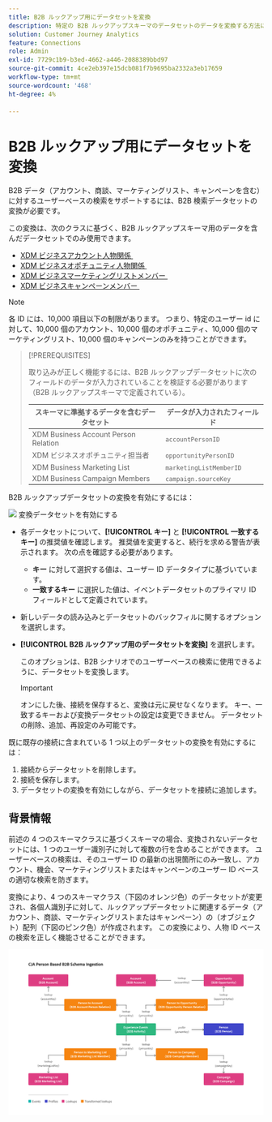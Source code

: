 ```yaml
---
title: B2B ルックアップ用にデータセットを変換
description: 特定の B2B ルックアップスキーマのデータセットのデータを変換する方法について説明します
solution: Customer Journey Analytics
feature: Connections
role: Admin
exl-id: 7729c1b9-b3ed-4662-a446-2088389bbd97
source-git-commit: 4ce2eb397e15dcb081f7b9695ba2332a3eb17659
workflow-type: tm+mt
source-wordcount: '468'
ht-degree: 4%

---
```


# B2B ルックアップ用にデータセットを変換

B2B データ（アカウント、商談、マーケティングリスト、キャンペーンを含む）に対するユーザーベースの検索をサポートするには、B2B 検索データセットの変換が必要です。

この変換は、次のクラスに基づく、B2B ルックアップスキーマ用のデータを含んだデータセットでのみ使用できます。

* [XDM ビジネスアカウント人物関係 &#x200B;](https://experienceleague.adobe.com/ja/docs/experience-platform/xdm/classes/b2b/business-account-person-relation)
* [XDM ビジネスオポチュニティ人物関係 &#x200B;](https://experienceleague.adobe.com/ja/docs/experience-platform/xdm/classes/b2b/business-opportunity-person-relation)
* [XDM ビジネスマーケティングリストメンバー &#x200B;](https://experienceleague.adobe.com/ja/docs/experience-platform/xdm/classes/b2b/business-marketing-list-members)
* [XDM ビジネスキャンペーンメンバー &#x200B;](https://experienceleague.adobe.com/ja/docs/experience-platform/xdm/classes/b2b/business-campaign-members)

>[!NOTE]
>
>各 ID には、10,000 項目以下の制限があります。 つまり、特定のユーザー id に対して、10,000 個のアカウント、10,000 個のオポチュニティ、10,000 個のマーケティングリスト、10,000 個のキャンペーンのみを持つことができます。

>[!PREREQUISITES]
>
>取り込みが正しく機能するには、B2B ルックアップデータセットに次のフィールドのデータが入力されていることを検証する必要があります（B2B ルックアップスキーマで定義されている）。
>
>| スキーマに準拠するデータを含むデータセット | データが入力されたフィールド |
>|---|---|
>| XDM Business Account Person Relation | `accountPersonID` |
>| XDM ビジネスオポチュニティ担当者 | `opportunityPersonID` |
>| XDM Business Marketing List | `marketingListMemberID` |
>| XDM Business Campaign Members | `campaign.sourceKey` |
>

B2B ルックアップデータセットの変換を有効にするには：

![&#x200B; 変換データセットを有効にする &#x200B;](/help/connections/assets/transform.gif)

* 各データセットについて、**[!UICONTROL キー]** と **[!UICONTROL 一致するキー]** の推奨値を確認します。 推奨値を変更すると、続行を求める警告が表示されます。 次の点を確認する必要があります。

   * **キー** に対して選択する値は、ユーザー ID データタイプに基づいています。
   * **一致するキー** に選択した値は、イベントデータセットのプライマリ ID フィールドとして定義されています。

* 新しいデータの読み込みとデータセットのバックフィルに関するオプションを選択します。

* **[!UICONTROL B2B ルックアップ用のデータセットを変換]** を選択します。

  このオプションは、B2B シナリオでのユーザーベースの検索に使用できるように、データセットを変換します。


  >[!IMPORTANT]
  >
  >オンにした後、接続を保存すると、変換は元に戻せなくなります。 キー、一致するキーおよび変換データセットの設定は変更できません。 データセットの削除、追加、再設定のみ可能です。

既に既存の接続に含まれている 1 つ以上のデータセットの変換を有効にするには：

1. 接続からデータセットを削除します。
1. 接続を保存します。
1. データセットの変換を有効にしながら、データセットを接続に追加します。

## 背景情報

前述の 4 つのスキーマクラスに基づくスキーマの場合、変換されないデータセットには、1 つのユーザー識別子に対して複数の行を含めることができます。 ユーザーベースの検索は、そのユーザー ID の最新の出現箇所にのみ一致し、アカウント、機会、マーケティングリストまたはキャンペーンのユーザー ID ベースの適切な検索を防ぎます。

変換により、4 つのスキーマクラス（下図のオレンジ色）のデータセットが変更され、各個人識別子に対して、ルックアップデータセットに関連するデータ（アカウント、商談、マーケティングリストまたはキャンペーン）の（オブジェクト）配列（下図のピンク色）が作成されます。 この変換により、人物 ID ベースの検索を正しく機能させることができます。

![B2B スキーマ &#x200B;](./assets/b2b-schemas.svg)
